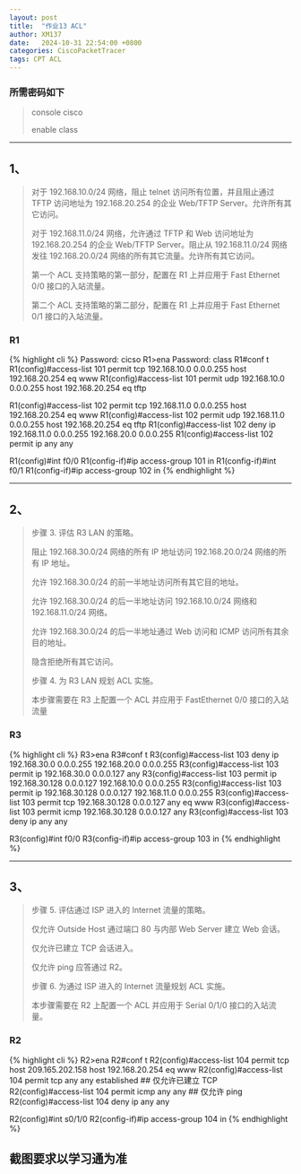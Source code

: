 ```yaml
---
layout: post
title:  "作业13 ACL"
author: XM137
date:   2024-10-31 22:54:00 +0800
categories: CiscoPacketTracer
tags: CPT ACL
---
```



### 所需密码如下
> console cisco
> 
> enable class

---
## 1、
> 对于 192.168.10.0/24 网络，阻止 telnet 访问所有位置，并且阻止通过 TFTP 访问地址为 192.168.20.254 的企业 Web/TFTP Server。允许所有其它访问。
> 
> 对于 192.168.11.0/24 网络，允许通过 TFTP 和 Web 访问地址为 192.168.20.254 的企业 Web/TFTP Server。阻止从 192.168.11.0/24 网络发往 192.168.20.0/24 网络的所有其它流量。允许所有其它访问。
> 
> 第一个 ACL 支持策略的第一部分，配置在 R1 上并应用于 Fast Ethernet 0/0 接口的入站流量。
> 
> 第二个 ACL 支持策略的第二部分，配置在 R1 上并应用于 Fast Ethernet 0/1 接口的入站流量。


### R1
{% highlight cli %}
Password: cicso
R1>ena
Password: class
R1#conf t
R1(config)#access-list 101 permit tcp 192.168.10.0 0.0.0.255 host 192.168.20.254 eq www
R1(config)#access-list 101 permit udp 192.168.10.0 0.0.0.255 host 192.168.20.254 eq tftp

R1(config)#access-list 102 permit tcp 192.168.11.0 0.0.0.255 host 192.168.20.254 eq www
R1(config)#access-list 102 permit udp 192.168.11.0 0.0.0.255 host 192.168.20.254 eq tftp
R1(config)#access-list 102 deny ip 192.168.11.0 0.0.0.255 192.168.20.0 0.0.0.255
R1(config)#access-list 102 permit ip any any

R1(config)#int f0/0
R1(config-if)#ip access-group 101 in 
R1(config-if)#int f0/1
R1(config-if)#ip access-group 102 in
{% endhighlight %}

---

## 2、
> 步骤 3. 评估 R3 LAN 的策略。
> 
> 阻止 192.168.30.0/24 网络的所有 IP 地址访问 192.168.20.0/24 网络的所有 IP 地址。
> 
> 允许 192.168.30.0/24 的前一半地址访问所有其它目的地址。
> 
> 允许 192.168.30.0/24 的后一半地址访问 192.168.10.0/24 网络和 192.168.11.0/24 网络。
> 
> 允许 192.168.30.0/24 的后一半地址通过 Web 访问和 ICMP 访问所有其余目的地址。
> 
> 隐含拒绝所有其它访问。
> 
> 步骤 4. 为 R3 LAN 规划 ACL 实施。
> 
> 本步骤需要在 R3 上配置一个 ACL 并应用于 FastEthernet 0/0 接口的入站流量


### R3
{% highlight cli %}
R3>ena
R3#conf t
R3(config)#access-list 103 deny ip 192.168.30.0 0.0.0.255 192.168.20.0 0.0.0.255
R3(config)#access-list 103 permit ip 192.168.30.0 0.0.0.127 any
R3(config)#access-list 103 permit ip 192.168.30.128 0.0.0.127 192.168.10.0 0.0.0.255
R3(config)#access-list 103 permit ip 192.168.30.128 0.0.0.127 192.168.11.0 0.0.0.255
R3(config)#access-list 103 permit tcp 192.168.30.128 0.0.0.127 any eq www
R3(config)#access-list 103 permit icmp 192.168.30.128 0.0.0.127 any
R3(config)#access-list 103 deny ip any any

R3(config)#int f0/0
R3(config-if)#ip access-group 103 in
{% endhighlight %}

---

## 3、
> 步骤 5. 评估通过 ISP 进入的 Internet 流量的策略。
> 
> 仅允许 Outside Host 通过端口 80 与内部 Web Server 建立 Web 会话。
> 
> 仅允许已建立 TCP 会话进入。
> 
> 仅允许 ping 应答通过 R2。
> 
> 步骤 6. 为通过 ISP 进入的 Internet 流量规划 ACL 实施。
> 
> 本步骤需要在 R2 上配置一个 ACL 并应用于 Serial 0/1/0 接口的入站流量。


### R2
{% highlight cli %}
R2>ena
R2#conf t
R2(config)#access-list 104 permit tcp host 209.165.202.158 host 192.168.20.254 eq www
R2(config)#access-list 104 permit tcp any any established ## 仅允许已建立 TCP
R2(config)#access-list 104 permit icmp any any ## 仅允许 ping
R2(config)#access-list 104 deny ip any any

R2(config)#int s0/1/0
R2(config-if)#ip access-group 104 in
{% endhighlight %}

## 截图要求以学习通为准